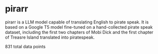 # pirarr

pirarr is a LLM model capable of translating English to pirate speak. It is based on a Google T5 model fine-tuned on a hand-collected pirate speak dataset, including the first two chapters of Mobi Dick and the first chapter of Treasre Island translated into piratespeak.

831 total data points